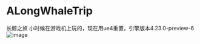 # ALongWhaleTrip
长鲸之旅
小时候在游戏机上玩的，现在用ue4重置，引擎版本4.23.0-preview-6
![image](http://github.com/kaisaier/ALongWhaleTrip/gamestart.gif)
